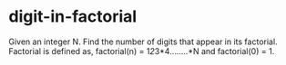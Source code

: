 # digit-in-factorial
Given an integer N. Find the number of digits that appear in its factorial.  Factorial is defined as, factorial(n) = 1*2*3*4……..*N and factorial(0) = 1.
